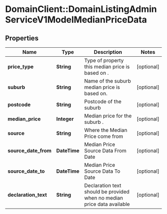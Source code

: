 # DomainClient::DomainListingAdminServiceV1ModelMedianPriceData

## Properties
Name | Type | Description | Notes
------------ | ------------- | ------------- | -------------
**price_type** | **String** | Type of property this median price is based on . | [optional] 
**suburb** | **String** | Name of the suburb median price is based on. | [optional] 
**postcode** | **String** | Postcode of the suburb | [optional] 
**median_price** | **Integer** | Median price for the suburb . | [optional] 
**source** | **String** | Where the Median Price come from | [optional] 
**source_date_from** | **DateTime** | Median Price Source Data From Date | [optional] 
**source_date_to** | **DateTime** | Median Price Source Data To Date | [optional] 
**declaration_text** | **String** | Declaration text should be provided when no median price data available | [optional] 


